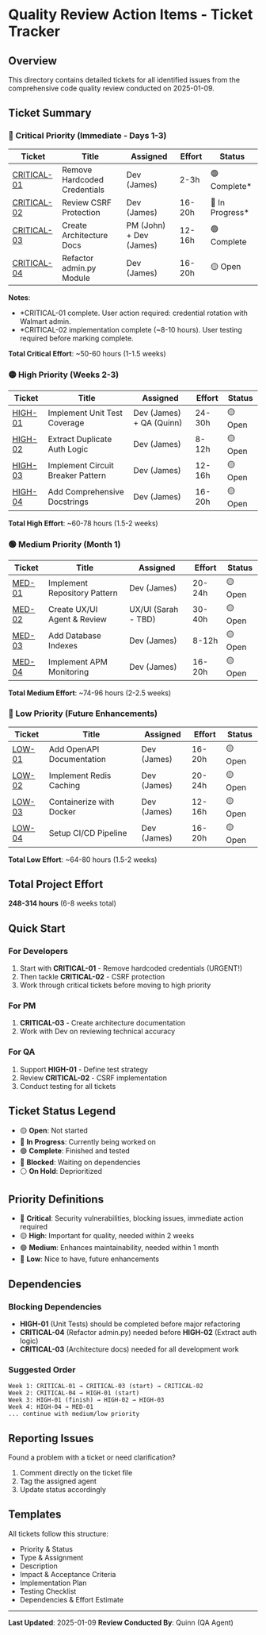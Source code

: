 # Quality Review Action Items - Ticket Tracker

## Overview
This directory contains detailed tickets for all identified issues from the comprehensive code quality review conducted on 2025-01-09.

## Ticket Summary

### 🔴 Critical Priority (Immediate - Days 1-3)
| Ticket | Title | Assigned | Effort | Status |
|--------|-------|----------|--------|--------|
| [CRITICAL-01](CRITICAL-01-remove-hardcoded-credentials.md) | Remove Hardcoded Credentials | Dev (James) | 2-3h | 🟢 Complete* |
| [CRITICAL-02](CRITICAL-02-review-csrf-exemptions.md) | Review CSRF Protection | Dev (James) | 16-20h | 🔵 In Progress* |
| [CRITICAL-03](CRITICAL-03-create-architecture-docs.md) | Create Architecture Docs | PM (John) + Dev (James) | 12-16h | 🟢 Complete |
| [CRITICAL-04](CRITICAL-04-refactor-admin-routes.md) | Refactor admin.py Module | Dev (James) | 16-20h | 🟡 Open |

**Notes**:
- *CRITICAL-01 complete. User action required: credential rotation with Walmart admin.
- *CRITICAL-02 implementation complete (~8-10 hours). User testing required before marking complete.

**Total Critical Effort**: ~50-60 hours (1-1.5 weeks)

### 🟡 High Priority (Weeks 2-3)
| Ticket | Title | Assigned | Effort | Status |
|--------|-------|----------|--------|--------|
| [HIGH-01](HIGH-01-implement-unit-tests.md) | Implement Unit Test Coverage | Dev (James) + QA (Quinn) | 24-30h | 🟡 Open |
| [HIGH-02](HIGH-02-extract-duplicate-auth-logic.md) | Extract Duplicate Auth Logic | Dev (James) | 8-12h | 🟡 Open |
| [HIGH-03](HIGH-03-implement-circuit-breaker.md) | Implement Circuit Breaker Pattern | Dev (James) | 12-16h | 🟡 Open |
| [HIGH-04](HIGH-04-add-comprehensive-docstrings.md) | Add Comprehensive Docstrings | Dev (James) | 16-20h | 🟡 Open |

**Total High Effort**: ~60-78 hours (1.5-2 weeks)

### 🟢 Medium Priority (Month 1)
| Ticket | Title | Assigned | Effort | Status |
|--------|-------|----------|--------|--------|
| [MED-01](MED-01-implement-repository-pattern.md) | Implement Repository Pattern | Dev (James) | 20-24h | 🟡 Open |
| [MED-02](MED-02-create-ux-ui-agent.md) | Create UX/UI Agent & Review | UX/UI (Sarah - TBD) | 30-40h | 🟡 Open |
| [MED-03](MED-03-add-database-indexes.md) | Add Database Indexes | Dev (James) | 8-12h | 🟡 Open |
| [MED-04](MED-04-implement-monitoring.md) | Implement APM Monitoring | Dev (James) | 16-20h | 🟡 Open |

**Total Medium Effort**: ~74-96 hours (2-2.5 weeks)

### 🔵 Low Priority (Future Enhancements)
| Ticket | Title | Assigned | Effort | Status |
|--------|-------|----------|--------|--------|
| [LOW-01](LOW-01-add-openapi-documentation.md) | Add OpenAPI Documentation | Dev (James) | 16-20h | 🟡 Open |
| [LOW-02](LOW-02-implement-redis-caching.md) | Implement Redis Caching | Dev (James) | 20-24h | 🟡 Open |
| [LOW-03](LOW-03-containerize-application.md) | Containerize with Docker | Dev (James) | 12-16h | 🟡 Open |
| [LOW-04](LOW-04-setup-ci-cd-pipeline.md) | Setup CI/CD Pipeline | Dev (James) | 16-20h | 🟡 Open |

**Total Low Effort**: ~64-80 hours (1.5-2 weeks)

## Total Project Effort
**248-314 hours** (6-8 weeks total)

## Quick Start

### For Developers
1. Start with **CRITICAL-01** - Remove hardcoded credentials (URGENT!)
2. Then tackle **CRITICAL-02** - CSRF protection
3. Work through critical tickets before moving to high priority

### For PM
1. **CRITICAL-03** - Create architecture documentation
2. Work with Dev on reviewing technical accuracy

### For QA
1. Support **HIGH-01** - Define test strategy
2. Review **CRITICAL-02** - CSRF implementation
3. Conduct testing for all tickets

## Ticket Status Legend
- 🟡 **Open**: Not started
- 🔵 **In Progress**: Currently being worked on
- 🟢 **Complete**: Finished and tested
- 🔴 **Blocked**: Waiting on dependencies
- ⚪ **On Hold**: Deprioritized

## Priority Definitions
- 🔴 **Critical**: Security vulnerabilities, blocking issues, immediate action required
- 🟡 **High**: Important for quality, needed within 2 weeks
- 🟢 **Medium**: Enhances maintainability, needed within 1 month
- 🔵 **Low**: Nice to have, future enhancements

## Dependencies

### Blocking Dependencies
- **HIGH-01** (Unit Tests) should be completed before major refactoring
- **CRITICAL-04** (Refactor admin.py) needed before **HIGH-02** (Extract auth logic)
- **CRITICAL-03** (Architecture docs) needed for all development work

### Suggested Order
```
Week 1: CRITICAL-01 → CRITICAL-03 (start) → CRITICAL-02
Week 2: CRITICAL-04 → HIGH-01 (start)
Week 3: HIGH-01 (finish) → HIGH-02 → HIGH-03
Week 4: HIGH-04 → MED-01
... continue with medium/low priority
```

## Reporting Issues
Found a problem with a ticket or need clarification?
1. Comment directly on the ticket file
2. Tag the assigned agent
3. Update status accordingly

## Templates
All tickets follow this structure:
- Priority & Status
- Type & Assignment
- Description
- Impact & Acceptance Criteria
- Implementation Plan
- Testing Checklist
- Dependencies & Effort Estimate

---
**Last Updated**: 2025-01-09
**Review Conducted By**: Quinn (QA Agent)
